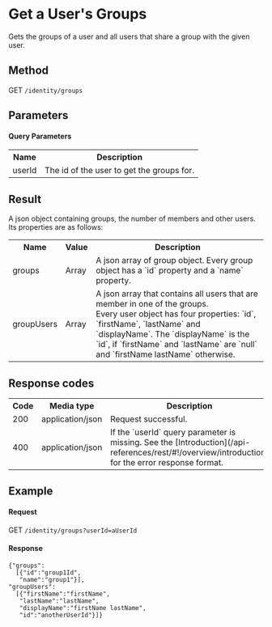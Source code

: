 Get a User's Groups
===================

Gets the groups of a user and all users that share a group with the given user.


Method
------

GET `/identity/groups`


Parameters
---------- 

#### Query Parameters

<table class="table table-striped">
  <tr>
    <th>Name</th>
    <th>Description</th>
  </tr>
  <tr>
    <td>userId</td>
    <td>The id of the user to get the groups for.</td>
  </tr>
</table>


Result
------

A json object containing groups, the number of members and other users.
Its properties are as follows:

<table class="table table-striped">
  <tr>
    <th>Name</th>
    <th>Value</th>
    <th>Description</th>
  </tr>
  <tr>
    <td>groups</td>
    <td>Array</td>
    <td>A json array of group object. Every group object has a `id` property and a `name` property.</td>
  </tr>
  <tr>
    <td>groupUsers</td>
    <td>Array</td>
    <td>A json array that contains all users that are member in one of the groups.<br/>
    Every user object has four properties: `id`, `firstName`, `lastName` and `displayName`.
    The `displayName` is the `id`, if `firstName` and `lastName` are `null`
    and `firstName lastName` otherwise.</td>
  </tr>
</table>


Response codes
--------------

<table class="table table-striped">
  <tr>
    <th>Code</th>
    <th>Media type</th>
    <th>Description</th>
  </tr>
  <tr>
    <td>200</td>
    <td>application/json</td>
    <td>Request successful.</td>
  </tr>
  <tr>
    <td>400</td>
    <td>application/json</td>
    <td>If the `userId` query parameter is missing. See the [Introduction](/api-references/rest/#!/overview/introduction) for the error response format.</td>
  </tr>
</table>


Example
-------

#### Request

GET `/identity/groups?userId=aUserId`

#### Response

    {"groups":
      [{"id":"group1Id",
       "name":"group1"}],
    "groupUsers":
      [{"firstName":"firstName",
       "lastName":"lastName",
       "displayName":"firstName lastName",
       "id":"anotherUserId"}]}